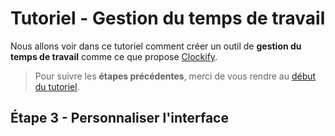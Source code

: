 # Tutoriel - Gestion du temps de travail

Nous allons voir dans ce tutoriel comment créer un outil de **gestion du temps de travail** comme ce que propose [Clockify](https://clockify.me).

> Pour suivre les **étapes précédentes**, merci de vous rendre au [début du tutoriel](./get-started.md).

## Étape 3 - Personnaliser l'interface

